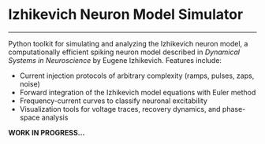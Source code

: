 # Izhikevich Neuron Model Simulator
---
Python toolkit for simulating and analyzing the Izhikevich neuron model, a computationally efficient spiking neuron model described in *Dynamical Systems in Neuroscience* by Eugene Izhikevich. Features include:
- Current injection protocols of arbitrary complexity (ramps, pulses, zaps, noise)
- Forward integration of the Izhikevich model equations with Euler method
- Frequency-current curves to classify neuronal excitability
- Visualization tools for voltage traces, recovery dynamics, and phase-space analysis
  
**WORK IN PROGRESS...**
